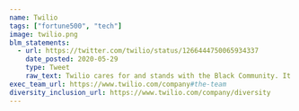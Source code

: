 ```yaml
---
name: Twilio
tags: ["fortune500", "tech"]
image: twilio.png
blm_statements:
  - url: https://twitter.com/twilio/status/1266444750065934337
    date_posted: 2020-05-29
    type: Tweet
    raw_text: Twilio cares for and stands with the Black Community. It is our responsibility and honor to speak out against hate and violence. Silence is a message in itself. We choose to speak up.
exec_team_url: https://www.twilio.com/company#the-team
diversity_inclusion_url: https://www.twilio.com/company/diversity
---
```

